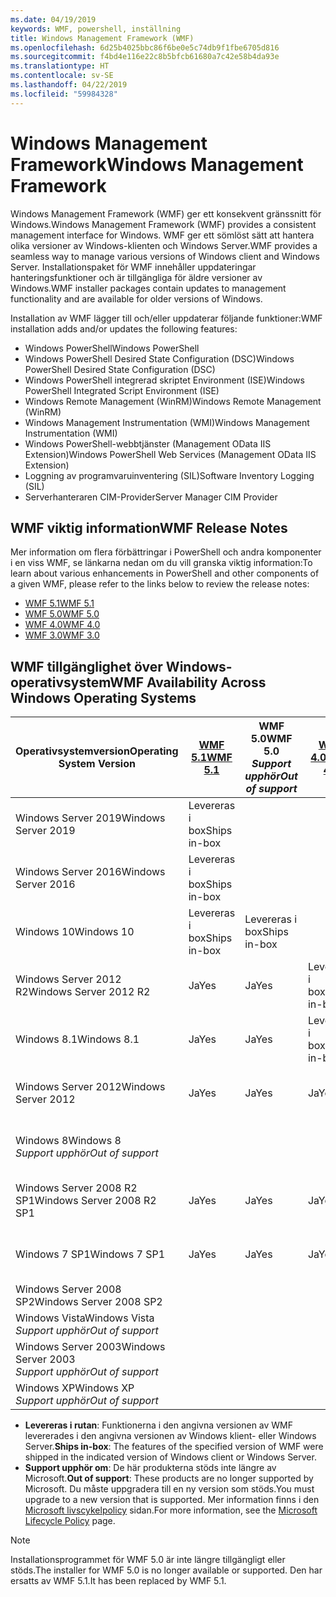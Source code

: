 ```yaml
---
ms.date: 04/19/2019
keywords: WMF, powershell, inställning
title: Windows Management Framework (WMF)
ms.openlocfilehash: 6d25b4025bbc86f6be0e5c74db9f1fbe6705d816
ms.sourcegitcommit: f4bd4e116e22c8b5bfcb61680a7c42e58b4da93e
ms.translationtype: HT
ms.contentlocale: sv-SE
ms.lasthandoff: 04/22/2019
ms.locfileid: "59984328"
---
```

# <a name="windows-management-framework"></a><span data-ttu-id="80abe-103">Windows Management Framework</span><span class="sxs-lookup"><span data-stu-id="80abe-103">Windows Management Framework</span></span>

<span data-ttu-id="80abe-104">Windows Management Framework (WMF) ger ett konsekvent gränssnitt för Windows.</span><span class="sxs-lookup"><span data-stu-id="80abe-104">Windows Management Framework (WMF) provides a consistent management interface for Windows.</span></span> <span data-ttu-id="80abe-105">WMF ger ett sömlöst sätt att hantera olika versioner av Windows-klienten och Windows Server.</span><span class="sxs-lookup"><span data-stu-id="80abe-105">WMF provides a seamless way to manage various versions of Windows client and Windows Server.</span></span> <span data-ttu-id="80abe-106">Installationspaket för WMF innehåller uppdateringar hanteringsfunktioner och är tillgängliga för äldre versioner av Windows.</span><span class="sxs-lookup"><span data-stu-id="80abe-106">WMF installer packages contain updates to management functionality and are available for older versions of Windows.</span></span>

<span data-ttu-id="80abe-107">Installation av WMF lägger till och/eller uppdaterar följande funktioner:</span><span class="sxs-lookup"><span data-stu-id="80abe-107">WMF installation adds and/or updates the following features:</span></span>

- <span data-ttu-id="80abe-108">Windows PowerShell</span><span class="sxs-lookup"><span data-stu-id="80abe-108">Windows PowerShell</span></span>
- <span data-ttu-id="80abe-109">Windows PowerShell Desired State Configuration (DSC)</span><span class="sxs-lookup"><span data-stu-id="80abe-109">Windows PowerShell Desired State Configuration (DSC)</span></span>
- <span data-ttu-id="80abe-110">Windows PowerShell integrerad skriptet Environment (ISE)</span><span class="sxs-lookup"><span data-stu-id="80abe-110">Windows PowerShell Integrated Script Environment (ISE)</span></span>
- <span data-ttu-id="80abe-111">Windows Remote Management (WinRM)</span><span class="sxs-lookup"><span data-stu-id="80abe-111">Windows Remote Management (WinRM)</span></span>
- <span data-ttu-id="80abe-112">Windows Management Instrumentation (WMI)</span><span class="sxs-lookup"><span data-stu-id="80abe-112">Windows Management Instrumentation (WMI)</span></span>
- <span data-ttu-id="80abe-113">Windows PowerShell-webbtjänster (Management OData IIS Extension)</span><span class="sxs-lookup"><span data-stu-id="80abe-113">Windows PowerShell Web Services (Management OData IIS Extension)</span></span>
- <span data-ttu-id="80abe-114">Loggning av programvaruinventering (SIL)</span><span class="sxs-lookup"><span data-stu-id="80abe-114">Software Inventory Logging (SIL)</span></span>
- <span data-ttu-id="80abe-115">Serverhanteraren CIM-Provider</span><span class="sxs-lookup"><span data-stu-id="80abe-115">Server Manager CIM Provider</span></span>

## <a name="wmf-release-notes"></a><span data-ttu-id="80abe-116">WMF viktig information</span><span class="sxs-lookup"><span data-stu-id="80abe-116">WMF Release Notes</span></span>

<span data-ttu-id="80abe-117">Mer information om flera förbättringar i PowerShell och andra komponenter i en viss WMF, se länkarna nedan om du vill granska viktig information:</span><span class="sxs-lookup"><span data-stu-id="80abe-117">To learn about various enhancements in PowerShell and other components of a given WMF, please refer to the links below to review the release notes:</span></span>

- [<span data-ttu-id="80abe-118">WMF 5.1</span><span class="sxs-lookup"><span data-stu-id="80abe-118">WMF 5.1</span></span>](5.1/release-notes.md)
- [<span data-ttu-id="80abe-119">WMF 5.0</span><span class="sxs-lookup"><span data-stu-id="80abe-119">WMF 5.0</span></span>](5.0/releasenotes.md)
- [<span data-ttu-id="80abe-120">WMF 4.0</span><span class="sxs-lookup"><span data-stu-id="80abe-120">WMF 4.0</span></span>](https://download.microsoft.com/download/3/D/6/3D61D262-8549-4769-A660-230B67E15B25/Windows%20Management%20Framework%204%200%20Release%20Notes.docx)
- [<span data-ttu-id="80abe-121">WMF 3.0</span><span class="sxs-lookup"><span data-stu-id="80abe-121">WMF 3.0</span></span>](https://download.microsoft.com/download/E/7/6/E76850B8-DA6E-4FF5-8CCE-A24FC513FD16/WMF%203%20Release%20Notes.docx)

## <a name="wmf-availability-across-windows-operating-systems"></a><span data-ttu-id="80abe-122">WMF tillgänglighet över Windows-operativsystem</span><span class="sxs-lookup"><span data-stu-id="80abe-122">WMF Availability Across Windows Operating Systems</span></span>

|        <span data-ttu-id="80abe-123">Operativsystemversion</span><span class="sxs-lookup"><span data-stu-id="80abe-123">Operating System Version</span></span>         | <span data-ttu-id="80abe-124">[WMF 5.1][]</span><span class="sxs-lookup"><span data-stu-id="80abe-124">[WMF 5.1][]</span></span>  | <span data-ttu-id="80abe-125">WMF 5.0</span><span class="sxs-lookup"><span data-stu-id="80abe-125">WMF 5.0</span></span><br><span data-ttu-id="80abe-126">*Support upphör*</span><span class="sxs-lookup"><span data-stu-id="80abe-126">*Out of support*</span></span> | <span data-ttu-id="80abe-127">[WMF 4.0][]</span><span class="sxs-lookup"><span data-stu-id="80abe-127">[WMF 4.0][]</span></span>  | <span data-ttu-id="80abe-128">[WMF 3.0][]</span><span class="sxs-lookup"><span data-stu-id="80abe-128">[WMF 3.0][]</span></span>  | <span data-ttu-id="80abe-129">[WMF 2.0][]</span><span class="sxs-lookup"><span data-stu-id="80abe-129">[WMF 2.0][]</span></span>  |
| --------------------------------------- | ------------ | --------------------------- | ------------ | ------------ | ------------ |
| <span data-ttu-id="80abe-130">Windows Server 2019</span><span class="sxs-lookup"><span data-stu-id="80abe-130">Windows Server 2019</span></span>                     | <span data-ttu-id="80abe-131">Levereras i box</span><span class="sxs-lookup"><span data-stu-id="80abe-131">Ships in-box</span></span> |                             |              |              |              |
| <span data-ttu-id="80abe-132">Windows Server 2016</span><span class="sxs-lookup"><span data-stu-id="80abe-132">Windows Server 2016</span></span>                     | <span data-ttu-id="80abe-133">Levereras i box</span><span class="sxs-lookup"><span data-stu-id="80abe-133">Ships in-box</span></span> |                             |              |              |              |
| <span data-ttu-id="80abe-134">Windows 10</span><span class="sxs-lookup"><span data-stu-id="80abe-134">Windows 10</span></span>                              | <span data-ttu-id="80abe-135">Levereras i box</span><span class="sxs-lookup"><span data-stu-id="80abe-135">Ships in-box</span></span> | <span data-ttu-id="80abe-136">Levereras i box</span><span class="sxs-lookup"><span data-stu-id="80abe-136">Ships in-box</span></span>                |              |              |              |
| <span data-ttu-id="80abe-137">Windows Server 2012 R2</span><span class="sxs-lookup"><span data-stu-id="80abe-137">Windows Server 2012 R2</span></span>                  | <span data-ttu-id="80abe-138">Ja</span><span class="sxs-lookup"><span data-stu-id="80abe-138">Yes</span></span>          | <span data-ttu-id="80abe-139">Ja</span><span class="sxs-lookup"><span data-stu-id="80abe-139">Yes</span></span>                         | <span data-ttu-id="80abe-140">Levereras i box</span><span class="sxs-lookup"><span data-stu-id="80abe-140">Ships in-box</span></span> |              |              |
| <span data-ttu-id="80abe-141">Windows 8.1</span><span class="sxs-lookup"><span data-stu-id="80abe-141">Windows 8.1</span></span>                             | <span data-ttu-id="80abe-142">Ja</span><span class="sxs-lookup"><span data-stu-id="80abe-142">Yes</span></span>          | <span data-ttu-id="80abe-143">Ja</span><span class="sxs-lookup"><span data-stu-id="80abe-143">Yes</span></span>                         | <span data-ttu-id="80abe-144">Levereras i box</span><span class="sxs-lookup"><span data-stu-id="80abe-144">Ships in-box</span></span> |              |              |
| <span data-ttu-id="80abe-145">Windows Server 2012</span><span class="sxs-lookup"><span data-stu-id="80abe-145">Windows Server 2012</span></span>                     | <span data-ttu-id="80abe-146">Ja</span><span class="sxs-lookup"><span data-stu-id="80abe-146">Yes</span></span>          | <span data-ttu-id="80abe-147">Ja</span><span class="sxs-lookup"><span data-stu-id="80abe-147">Yes</span></span>                         | <span data-ttu-id="80abe-148">Ja</span><span class="sxs-lookup"><span data-stu-id="80abe-148">Yes</span></span>          | <span data-ttu-id="80abe-149">Levereras i box</span><span class="sxs-lookup"><span data-stu-id="80abe-149">Ships in-box</span></span> |              |
| <span data-ttu-id="80abe-150">Windows 8</span><span class="sxs-lookup"><span data-stu-id="80abe-150">Windows 8</span></span><br><span data-ttu-id="80abe-151">*Support upphör*</span><span class="sxs-lookup"><span data-stu-id="80abe-151">*Out of support*</span></span>           |              |                             |              | <span data-ttu-id="80abe-152">Levereras i box</span><span class="sxs-lookup"><span data-stu-id="80abe-152">Ships in-box</span></span> |              |
| <span data-ttu-id="80abe-153">Windows Server 2008 R2 SP1</span><span class="sxs-lookup"><span data-stu-id="80abe-153">Windows Server 2008 R2 SP1</span></span>              | <span data-ttu-id="80abe-154">Ja</span><span class="sxs-lookup"><span data-stu-id="80abe-154">Yes</span></span>          | <span data-ttu-id="80abe-155">Ja</span><span class="sxs-lookup"><span data-stu-id="80abe-155">Yes</span></span>                         | <span data-ttu-id="80abe-156">Ja</span><span class="sxs-lookup"><span data-stu-id="80abe-156">Yes</span></span>          | <span data-ttu-id="80abe-157">Ja</span><span class="sxs-lookup"><span data-stu-id="80abe-157">Yes</span></span>          | <span data-ttu-id="80abe-158">Levereras i box</span><span class="sxs-lookup"><span data-stu-id="80abe-158">Ships in-box</span></span> |
| <span data-ttu-id="80abe-159">Windows 7 SP1</span><span class="sxs-lookup"><span data-stu-id="80abe-159">Windows 7 SP1</span></span>                           | <span data-ttu-id="80abe-160">Ja</span><span class="sxs-lookup"><span data-stu-id="80abe-160">Yes</span></span>          | <span data-ttu-id="80abe-161">Ja</span><span class="sxs-lookup"><span data-stu-id="80abe-161">Yes</span></span>                         | <span data-ttu-id="80abe-162">Ja</span><span class="sxs-lookup"><span data-stu-id="80abe-162">Yes</span></span>          | <span data-ttu-id="80abe-163">Ja</span><span class="sxs-lookup"><span data-stu-id="80abe-163">Yes</span></span>          | <span data-ttu-id="80abe-164">Levereras i box</span><span class="sxs-lookup"><span data-stu-id="80abe-164">Ships in-box</span></span> |
| <span data-ttu-id="80abe-165">Windows Server 2008 SP2</span><span class="sxs-lookup"><span data-stu-id="80abe-165">Windows Server 2008 SP2</span></span>                 |              |                             |              | <span data-ttu-id="80abe-166">Ja</span><span class="sxs-lookup"><span data-stu-id="80abe-166">Yes</span></span>          | <span data-ttu-id="80abe-167">Ja</span><span class="sxs-lookup"><span data-stu-id="80abe-167">Yes</span></span>          |
| <span data-ttu-id="80abe-168">Windows Vista</span><span class="sxs-lookup"><span data-stu-id="80abe-168">Windows Vista</span></span><br><span data-ttu-id="80abe-169">*Support upphör*</span><span class="sxs-lookup"><span data-stu-id="80abe-169">*Out of support*</span></span>       |              |                             |              |              | <span data-ttu-id="80abe-170">Ja</span><span class="sxs-lookup"><span data-stu-id="80abe-170">Yes</span></span>          |
| <span data-ttu-id="80abe-171">Windows Server 2003</span><span class="sxs-lookup"><span data-stu-id="80abe-171">Windows Server 2003</span></span><br><span data-ttu-id="80abe-172">*Support upphör*</span><span class="sxs-lookup"><span data-stu-id="80abe-172">*Out of support*</span></span> |              |                             |              |              | <span data-ttu-id="80abe-173">Ja</span><span class="sxs-lookup"><span data-stu-id="80abe-173">Yes</span></span>          |
| <span data-ttu-id="80abe-174">Windows XP</span><span class="sxs-lookup"><span data-stu-id="80abe-174">Windows XP</span></span><br><span data-ttu-id="80abe-175">*Support upphör*</span><span class="sxs-lookup"><span data-stu-id="80abe-175">*Out of support*</span></span>          |              |                             |              | <span data-ttu-id="80abe-176">Ja</span><span class="sxs-lookup"><span data-stu-id="80abe-176">Yes</span></span>          | <span data-ttu-id="80abe-177">Ja</span><span class="sxs-lookup"><span data-stu-id="80abe-177">Yes</span></span>          |

- <span data-ttu-id="80abe-178">**Levereras i rutan**: Funktionerna i den angivna versionen av WMF levererades i den angivna versionen av Windows klient- eller Windows Server.</span><span class="sxs-lookup"><span data-stu-id="80abe-178">**Ships in-box**: The features of the specified version of WMF were shipped in the indicated version of Windows client or Windows Server.</span></span>
- <span data-ttu-id="80abe-179">**Support upphör om**: De här produkterna stöds inte längre av Microsoft.</span><span class="sxs-lookup"><span data-stu-id="80abe-179">**Out of support**: These products are no longer supported by Microsoft.</span></span> <span data-ttu-id="80abe-180">Du måste uppgradera till en ny version som stöds.</span><span class="sxs-lookup"><span data-stu-id="80abe-180">You must upgrade to a new version that is supported.</span></span> <span data-ttu-id="80abe-181">Mer information finns i den [Microsoft livscykelpolicy][] sidan.</span><span class="sxs-lookup"><span data-stu-id="80abe-181">For more information, see the [Microsoft Lifecycle Policy][] page.</span></span>

> [!NOTE]
> <span data-ttu-id="80abe-182">Installationsprogrammet för WMF 5.0 är inte längre tillgängligt eller stöds.</span><span class="sxs-lookup"><span data-stu-id="80abe-182">The installer for WMF 5.0 is no longer available or supported.</span></span> <span data-ttu-id="80abe-183">Den har ersatts av WMF 5.1.</span><span class="sxs-lookup"><span data-stu-id="80abe-183">It has been replaced by WMF 5.1.</span></span>

[Microsoft livscykelpolicy]: https://support.microsoft.com/lifecycle
[Microsoft Lifecycle Policy]: https://support.microsoft.com/lifecycle
[WMF 5.1]: https://aka.ms/wmf51download
[WMF 4.0]: https://aka.ms/wmf4download
[WMF 3.0]: https://aka.ms/wmf3download
[WMF 2.0]: https://aka.ms/wmf2download
